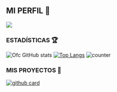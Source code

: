 ## MI PERFIL 🥷

<a href="https://github.com/DevDiego"><img src="https://cardivo.vercel.app/api?name=DevDiego&description=Hola+Soy+Ivan+Creador+de+YaemoriBot.&image=https://telegra.ph/file/218bb0ab792902a57d7ae.jpg/revision/latest?cb=20200606024545&usqp=CAU&usqp=CAU&backgroundColor=%23ecf0f1&instagram=Ivanmods&whatsapp=Ivanmods&pattern=leaf&colorPattern=%23eaeaea" /><a>
 

<!--
**Ivanmods** is a ✨ _special_ ✨ repository because its `README.md` (this file) appears on your GitHub profile.

Here are some ideas to get you started:

- 🔭 I’m currently working on ...
- 🌱 I’m currently learning ...
- 👯 I’m looking to collaborate on ...
- 🤔 I’m looking for help with ...
- 💬 Ask me about ...
- 📫 How to reach me: ...
- 😄 Pronouns: ...
- ⚡ Fun fact: ...
-->



### ESTADÍSTICAS 🏆

![Ofc GitHub stats](https://github-readme-stats.vercel.app/api?username=Dev-Diego\&rank_icon=github&theme=algolia&locale=es)
[![Top Langs](https://github-readme-stats.vercel.app/api/top-langs/?username=Dev-Diego&theme=algolia&locale=es)](https://github.com/Dev-Diego)
![counter](https://komarev.com/ghpvc/?username=Dev-Diego&style=flat-square&theme=algolia&locale=es)
</a>

### MIS PROYECTOS 🚩

<a href="https://github.com/Ivanmods15/Goku-Black-Bot-MD-Lite">![github card](https://github-readme-stats.vercel.app/api/pin/?username=Ivanmods&repo=Goku-Black-Bot-MD-Lite&theme=algolia&locale=es)</a>


